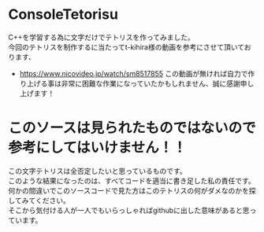 # ConsoleTetorisu
C++を学習する為に文字だけでテトリスを作ってみました。<br>
今回のテトリスを制作するに当たってt-kihira様の動画を参考にさせて頂いております、<br>
* https://www.nicovideo.jp/watch/sm8517855
この動画が無ければ自力で作り上げる事は非常に困難な作業になっていたかもしれません、誠に感謝申し上げます！<br>

# このソースは見られたものではないので参考にしてはいけません！！<br>
この文字テトリスは全否定したいと思っているものです。<br>
このような結果になったのは、すべてコードを適当に書き足した私の責任です。<br>
何かの間違いでこのソースコードで見た方はこのテトリスの何がダメなのかを探してみてください。<br>
そこから気付ける人が一人でもいらっしゃればgithubに出した意味があると思っています。<br>
